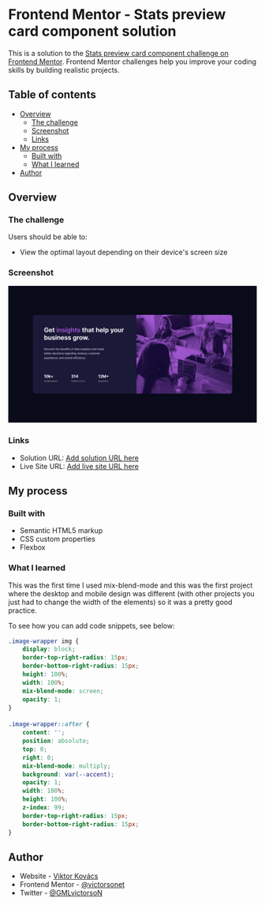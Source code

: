 # Frontend Mentor - Stats preview card component solution

This is a solution to the [Stats preview card component challenge on Frontend Mentor](https://www.frontendmentor.io/challenges/stats-preview-card-component-8JqbgoU62). Frontend Mentor challenges help you improve your coding skills by building realistic projects. 

## Table of contents

- [Overview](#overview)
  - [The challenge](#the-challenge)
  - [Screenshot](#screenshot)
  - [Links](#links)
- [My process](#my-process)
  - [Built with](#built-with)
  - [What I learned](#what-i-learned)
- [Author](#author)


## Overview

### The challenge

Users should be able to:

- View the optimal layout depending on their device's screen size

### Screenshot

![](./images/screenshotstat.png)

### Links

- Solution URL: [Add solution URL here](https://github.com/victorsonet/victorsonet.github.io)
- Live Site URL: [Add live site URL here](https://victorsonet.github.io/)

## My process

### Built with

- Semantic HTML5 markup
- CSS custom properties
- Flexbox

### What I learned

This was the first time I used mix-blend-mode and this was the first project where the desktop and mobile design was different (with other projects you just had to change the width of the elements) so it was a pretty good practice.

To see how you can add code snippets, see below:

```css
.image-wrapper img {
    display: block;
    border-top-right-radius: 15px;
    border-bottom-right-radius: 15px;
    height: 100%;
    width: 100%;
    mix-blend-mode: screen;
    opacity: 1;
}

.image-wrapper::after {
    content: '';
    position: absolute;
    top: 0;
    right: 0;
    mix-blend-mode: multiply;
    background: var(--accent);
    opacity: 1;
    width: 100%;
    height: 100%;
    z-index: 99;
    border-top-right-radius: 15px;
    border-bottom-right-radius: 15px;
}
```

## Author

- Website - [Viktor Kovács](https://victorsonet.github.io/)
- Frontend Mentor - [@victorsonet](https://www.frontendmentor.io/profile/victorsonet)
- Twitter - [@GMLvictorsoN](https://www.twitter.com/GMLvictorsoN)

